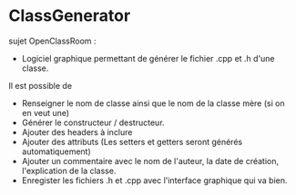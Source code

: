 # ClassGenerator
sujet OpenClassRoom : 

- Logiciel graphique permettant de générer le fichier .cpp et .h d'une classe.

Il est possible de 

- Renseigner le nom de classe ainsi que le nom de la classe mère (si on en veut une)
- Générer le constructeur / destructeur.
- Ajouter des headers à inclure
- Ajouter des attributs (Les setters et getters seront générés automatiquement)
- Ajouter un commentaire avec le nom de l'auteur, la date de création, l'explication de la classe.
- Enregister les fichiers .h et .cpp avec l'interface graphique qui va bien.
